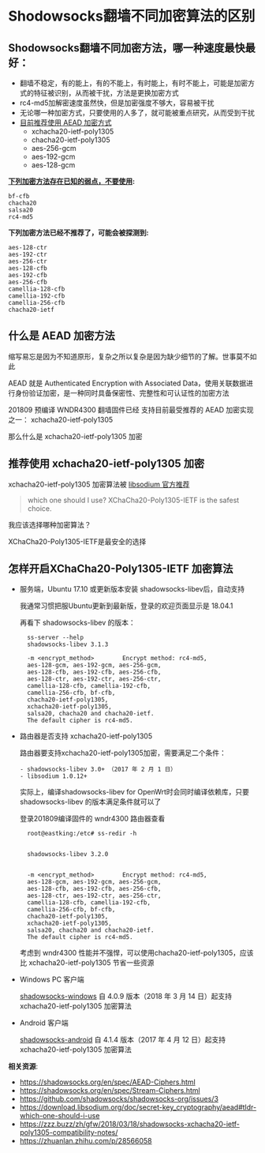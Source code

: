 Shodowsocks翻墙不同加密算法的区别
==============================

Shodowsocks翻墙不同加密方法，哪一种速度最快最好：
--------

- 翻墙不稳定，有的能上，有的不能上，有时能上，有时不能上，可能是加密方式的特征被识别，从而被干扰，方法是更换加密方式
- rc4-md5加解密速度虽然快，但是加密强度不够大，容易被干扰
- 无论哪一种加密方式，只要使用的人多了，就可能被重点研究，从而受到干扰
- [目前推荐使用 AEAD 加密方式](https://shadowsocks.org/en/spec/AEAD-Ciphers.html)
  - xchacha20-ietf-poly1305  
  - chacha20-ietf-poly1305
  - aes-256-gcm
  - aes-192-gcm
  - aes-128-gcm

**[下列加密方法存在已知的弱点，不要使用](https://shadowsocks.org/en/spec/Stream-Ciphers.html):**

    bf-cfb
    chacha20
    salsa20
    rc4-md5

**下列加密方法已经不推荐了，可能会被探测到:**

    aes-128-ctr
    aes-192-ctr
    aes-256-ctr
    aes-128-cfb
    aes-192-cfb
    aes-256-cfb
    camellia-128-cfb
    camellia-192-cfb
    camellia-256-cfb
    chacha20-ietf

什么是 AEAD 加密方法
--------

缩写易忘是因为不知道原形，复杂之所以复杂是因为缺少细节的了解。世事莫不如此

AEAD 就是 Authenticated Encryption with Associated Data，使用关联数据进行身份验证加密，是一种同时具备保密性、完整性和可认证性的加密方法

201809 预编译 WNDR4300 翻墙固件已经 支持目前最受推荐的 AEAD 加密实现之一： xchacha20-ietf-poly1305

那么什么是 xchacha20-ietf-poly1305 加密

推荐使用 xchacha20-ietf-poly1305 加密
--------

xchacha20-ietf-poly1305 加密算法被 [libsodium 官方推荐](https://download.libsodium.org/doc/secret-key_cryptography/aead#tldr-which-one-should-i-use)

> which one should I use?
> XChaCha20-Poly1305-IETF is the safest choice.

我应该选择哪种加密算法？

XChaCha20-Poly1305-IETF是最安全的选择

怎样开启XChaCha20-Poly1305-IETF 加密算法
--------

- 服务端，Ubuntu 17.10 或更新版本安装 shadowsocks-libev后，自动支持

    我通常习惯把服Ubuntu更新到最新版，登录的欢迎页面显示是 18.04.1

    再看下 shadowsocks-libev 的版本：

        ss-server --help
        shadowsocks-libev 3.1.3

        -m <encrypt_method>        Encrypt method: rc4-md5,
        aes-128-gcm, aes-192-gcm, aes-256-gcm,
        aes-128-cfb, aes-192-cfb, aes-256-cfb,
        aes-128-ctr, aes-192-ctr, aes-256-ctr,
        camellia-128-cfb, camellia-192-cfb,
        camellia-256-cfb, bf-cfb,
        chacha20-ietf-poly1305,
        xchacha20-ietf-poly1305,
        salsa20, chacha20 and chacha20-ietf.
        The default cipher is rc4-md5.

- 路由器是否支持 xchacha20-ietf-poly1305

    路由器要支持xchacha20-ietf-poly1305加密，需要满足二个条件：

      - shadowsocks-libev 3.0+ （2017 年 2 月 1 日）
      - libsodium 1.0.12+

    实际上，编译shadowsocks-libev for OpenWrt时会同时编译依赖库，只要shadowsocks-libev 的版本满足条件就可以了

    登录201809编译固件的 wndr4300 路由器查看

        root@eastking:/etc# ss-redir -h


        shadowsocks-libev 3.2.0


        -m <encrypt_method>        Encrypt method: rc4-md5,
        aes-128-gcm, aes-192-gcm, aes-256-gcm,
        aes-128-cfb, aes-192-cfb, aes-256-cfb,
        aes-128-ctr, aes-192-ctr, aes-256-ctr,
        camellia-128-cfb, camellia-192-cfb,
        camellia-256-cfb, bf-cfb,
        chacha20-ietf-poly1305,
        xchacha20-ietf-poly1305,
        salsa20, chacha20 and chacha20-ietf.
        The default cipher is rc4-md5.

    考虑到 wndr4300 性能并不强悍，可以使用chacha20-ietf-poly1305，应该比 xchacha20-ietf-poly1305 节省一些资源

- Windows PC 客户端

    [shadowsocks-windows](https://github.com/shadowsocks/shadowsocks-windows) 自 4.0.9 版本（2018 年 3 月 14 日）起支持 xchacha20-ietf-poly1305 加密算法

- Android 客户端

    [shadowsocks-android](https://github.com/shadowsocks/shadowsocks-android) 自 4.1.4 版本（2017 年 4 月 12 日）起支持 xchacha20-ietf-poly1305 加密算法

**相关资源**:

- https://shadowsocks.org/en/spec/AEAD-Ciphers.html
- https://shadowsocks.org/en/spec/Stream-Ciphers.html
- https://github.com/shadowsocks/shadowsocks-org/issues/3
- https://download.libsodium.org/doc/secret-key_cryptography/aead#tldr-which-one-should-i-use
- https://zzz.buzz/zh/gfw/2018/03/18/shadowsocks-xchacha20-ietf-poly1305-compatibility-notes/
- https://zhuanlan.zhihu.com/p/28566058